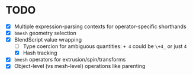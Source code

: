 # TODO
+ [x] Multiple expression-parsing contexts for operator-specific shorthands
+ [x] `bmesh` geometry selection
+ [x] BlendScript value wrapping
  + [ ] Type coercion for ambiguous quantities: `+ 4` could be `\+4_` or just `4`
  + [x] Hash tracking
+ [x] `bmesh` operators for extrusion/spin/transforms
+ [x] Object-level (vs mesh-level) operations like parenting

